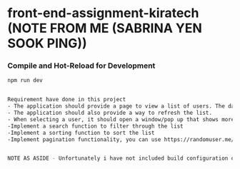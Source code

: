 # front-end-assignment-kiratech (NOTE FROM ME (SABRINA YEN SOOK PING))

### Compile and Hot-Reload for Development

```sh
npm run dev


Requirement have done in this project
- The application should provide a page to view a list of users. The data shown on the list can be anything that you see fit.
- The application should also provide a way to refresh the list.
- When selecting a user, it should open a window/pop up that shows more detailed information of the user.
-Implement a search function to filter through the list
-Implement a sorting function to sort the list
-Implement pagination functionality, you can use https://randomuser.me/api/?page=page&results=20


NOTE AS ASIDE - Unfortunately i have not included build configuration on this project